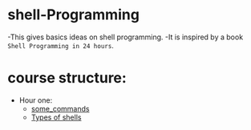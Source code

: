 # shell-Programming
  -This gives basics ideas on shell programming.
   -It is inspired by a book `Shell Programming in 24 hours`.
 # course structure:
 - Hour one:
    + [some_commands](some_commands.ipynb)
    + [Types of shells](Type_of_shells.ipynb)
